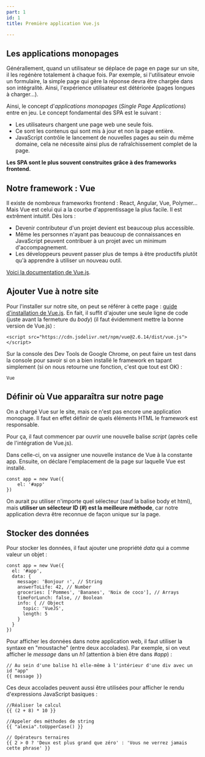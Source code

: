 ```yaml
---
part: 1
id: 1
title: Première application Vue.js

---
```

## Les applications monopages

Générallement, quand un utilisateur se déplace de page en page sur un site, il les regénère totalement à chaque fois. Par exemple, si l'utilisateur envoie un formulaire, la simple page qui gère la réponse devra être chargée dans son intégralité. Ainsi, l'expérience utilisateur est détériorée (pages longues à charger...).

Ainsi, le concept d'_applications monopages_ (_Single Page Applications_) entre en jeu. Le concept fondamental des SPA est le suivant :

* Les utilisateurs chargent une page web une seule fois.
* Ce sont les contenus qui sont mis à jour et non la page entière.
* JavaScript contrôle le lancement de nouvelles pages au sein du même domaine, cela ne nécessite ainsi plus de rafraîchissement complet de la page.

**Les SPA sont le plus souvent construites grâce à des frameworks frontend.**

## Notre framework : Vue

Il existe de nombreux frameworks frontend : React, Angular, Vue, Polymer... Mais Vue est celui qui a la courbe d'apprentissage la plus facile. Il est extrêment intuitif. Dès lors :

* Devenir contributeur d'un projet devient est beaucoup plus accessible.
* Même les personnes n'ayant pas beaucoup de connaissances en JavaScript peuvent contribuer à un projet avec un minimum d'accompagnement.
* Les développeurs peuvent passer plus de temps à être productifs plutôt qu'à apprendre à utiliser un nouveau outil.

[Voici la documentation de Vue.js](https://vuejs.org/).

## Ajouter Vue à notre site

Pour l'installer sur notre site, on peut se référer à cette page : [guide d'installation de Vue.js](https://vuejs.org/v2/guide/installation.html#CDN). En fait, il suffit d'ajouter une seule ligne de code (juste avant la fermeture du _body_) (il faut évidemment mettre la bonne version de Vue.js) :

    <script src="https://cdn.jsdelivr.net/npm/vue@2.6.14/dist/vue.js"></script>

Sur la console des Dev Tools de Google Chrome, on peut faire un test dans la console pour savoir si on a bien installé le framework en tapant simplement (si on nous retourne une fonction, c'est que tout est OK) :

    Vue

## Définir où Vue apparaîtra sur notre page

On a chargé Vue sur le site, mais ce n'est pas encore une application monopage. Il faut en effet définir de quels éléments HTML le framework est responsable.

Pour ça, il faut commencer par ouvrir une nouvelle balise _script_ (après celle de l'intégration de Vue.js).

Dans celle-ci, on va assigner une nouvelle instance de Vue à la constante app. Ensuite, on déclare l'emplacement de la page sur laquelle Vue est installé.

    const app = new Vue({ 
    	el: '#app'
    })

On aurait pu utiliser n'importe quel sélecteur (sauf la balise body et html), mais **utiliser un sélecteur ID (_#_) est la meilleure méthode**, car notre application devra être reconnue de façon unique sur la page.

## Stocker des données

Pour stocker les données, il faut ajouter une propriété _data_ qui a comme valeur un objet :

    const app = new Vue({
      el: '#app',
      data: {
        message: 'Bonjour ✌️', // String
        answerToLife: 42, // Number
        groceries: ['Pommes', 'Bananes', 'Noix de coco'], // Arrays
        timeForLunch: false, // Boolean
        info: { // Object
          topic: 'VueJS',
          length: 5
        }
      }
    })

Pour afficher les données dans notre application web, il faut utiliser la syntaxe en "moustache" (entre deux accolades). Par exemple, si on veut afficher le _message_ dans un _h1_ (attention à bien être dans _#app_) :

    // Au sein d'une balise h1 elle-même à l'intérieur d'une div avec un id "app"
    {{ message }}

Ces deux accolades peuvent aussi être utilisées pour afficher le rendu d'expressions JavaScript basiques :

    //Réaliser le calcul
    {{ (2 + 8) * 10 }}
    
    //Appeler des méthodes de string
    {{ "alexia".toUpperCase() }}
    
    // Opérateurs ternaires
    {{ 2 > 0 ? 'Deux est plus grand que zéro' : 'Vous ne verrez jamais cette phrase' }}